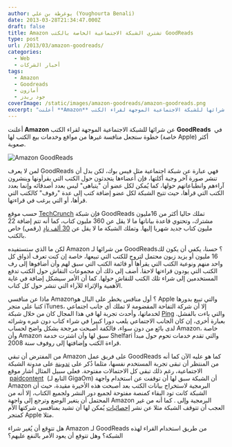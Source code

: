 ```yaml
---
author: يوغرطة بن علي (Youghourta Benali)
date: 2013-03-28T21:34:47.000Z
draft: false
title: Amazon تشتري الشبكة الاجتماعية الخاصة بالكتب GoodReads
type: post
url: /2013/03/amazon-goodreads/
categories:
  - Web
  - أخبار الشركات
tags:
  - Amazon
  - Goodreads
  - أمازون
  - جود ريدز
coverImage: /static/images/amazon-goodreads/amazon-goodreads.png
excerpt: "أعلنت **Amazon** عن شرائها للشبكة الاجتماعية الموجهة لقراء الكتب **GoodReads**\_ في خطوة ستجعل منافسة غيرها من مواقع وخدمات بيع الكتب لها (خاصة Apple) أكثر صعوبة.\n\n![Amazon GoodReads](/static/images/amazon-goodreads/amazon-goodreads.png)\n\nلمن لا يعرف GoodReads فهي عبارة عن شبكة اجتماعية مثل فيس بوك، لكن بدل أن"
---
```

أعلنت **Amazon** عن شرائها للشبكة الاجتماعية الموجهة لقراء الكتب **GoodReads**  في خطوة ستجعل منافسة غيرها من مواقع وخدمات بيع الكتب لها (خاصة Apple) أكثر صعوبة.

![Amazon GoodReads](/static/images/amazon-goodreads/amazon-goodreads.png)

لمن لا يعرف GoodReads فهي عبارة عن شبكة اجتماعية مثل فيس بوك، لكن بدل أن تنشر صورة آخر وجبة أكلتها، فإن أعضاءها يتحدثون حول الكتب التي يقرأونها وينشرون آراءهم وانطباعاتهم حولها، كما يُمكن لكل عضو أن "يتباهى" ليس بعدد أصدقائه وإنما بعدد الكتب التي قرأها، حيث تتيح الشبكة لكل عضو إضافة كتب إلى عدة "رفوف" كالكتب التي قرأها، أو التي يرغب في قراءتها.

حسب موقع [TechCrunch](http://techcrunch.com/2013/03/28/amazon-acquires-social-reading-site-goodreads/) فإن شبكة GoodReads تملك حاليا أكثر من 16مليون مشترك، وتحتوي قاعدة بياناتها ما لا يقل عن 360 مليون كتاب، كما أنه تتم إضافة 22 مليون كتاب جديد شهريا إليها. وتملك الشبكة ما لا يقل عن [30 ألف نادٍ](http://www.foxbusiness.com/technology/2013/03/28/amazon-to-buy-review-site-goodreads/) (رقمي) خاص بالكتب.

لكن ما الذي ستستفيده Amazon من شرائها لـ GoodReads؟ حسنا، يكفي أن يكون لك 16 مليون أو يزيد زبون محتمل لتروج للكتب التي تبيعها، خاصة إن كنت تعرف أذواق كل واحد منهم ونوعية الكتب التي يقرأها أو قائمة الكتب التي سبق لهم وأن أضافوها إلى رف الكتب التي يودون قراءتها لاحقا. أضف إلى ذلك أن مجموعات النقاش حول الكتب تدفع المستخدمين إلى شراء تلك الكتب للنقاش حولها. كما أن الأمر سيشكل إضافة في غاية الأهمية والإثراء للآراء التي تنشر حول كل كتاب.

ماذا عن منافسي Amazon؟ أول منافس يخطر على البال هو Apple والتي تبيع بدورها كتبا على متجر iTunes، إلا أن شركة التفاحة المقضومة لا تملك أي جانب اجتماعي لخدماتها، وأحدث تجربة لها في هذا المجال كان من خلال شبكة [Ping](https://www.it-scoop.com/2010/09/ping-users-top-one-million-48-hours/) والتي باءت بالفشل. بعبارة أخرى، إن كان الجانب الاجتماعي يلعب دورا كبيرا في شراء كتاب دون غيره وشرائه لدى بائع من دون سواء، فالكفة أصبحت مرجحة بشكل واضح لحساب Amazon، خاصة وأن Amazon سبق لها وأن اشترت خدمة Shelfari والتي تقدم خدمات تحوم حول مبدأ قراءة الكتب وإضافتها إلى روفوف سنة 2008.

من المفترض أن تبقي Amazon على فريق عمل GoodReads كما هو عليه الآن كما أنه من المنتظر أن تبقى تجربة المستخدم نفسها، مثلما ذُكر على [تدوينة](http://www.goodreads.com/topic/show/1267617-exciting-news-we-re-joining-the-amazon-family?auto_login_attempted=true) على مدونة الشبكة الاجتماعية، رغم ذلك تبقى كل الاحتمالات مفتوحة. فعلى سبيل المثال أشار موقع  [paidcontent](http://paidcontent.org/2013/03/28/amazon-acquires-book-based-social-network-goodreads/)  (التابع لـ GigaOm) أن الشبكة سبق لها أن توقفت عن استخدام واجهة Amazon البرمجية لاستخراج بيانات الكتب بعد أصبحت هذه الأخيرة مقيدة، حيث أن الشبكة كانت تود البقاء كمنصة مفتوحة لجميع دور النشر ولجميع الكتاب، إلا أنه من المحتمل أن يتغير الوضع وترجع إلى واجهة Amazon البرمجية وإلى . كما أنه من غير العجب أن تتوقف الشبكة مثلا عن نشر [إحصائيات](http://www.goodreads.com/blog/show/410-what-s-going-on-with-readers-today-goodreads-finds-out) يُمكن لها أن تشيد بمنافسي شركتها الأم كمتجر Apple مثلا.

هل تتوقع أن يُغير شراء Amazon لـ GoodReads من طريق استخدام القراء لهذه الشبكة؟ وهل تتوقع أن يعود الأمر بالنفع عليهم؟
